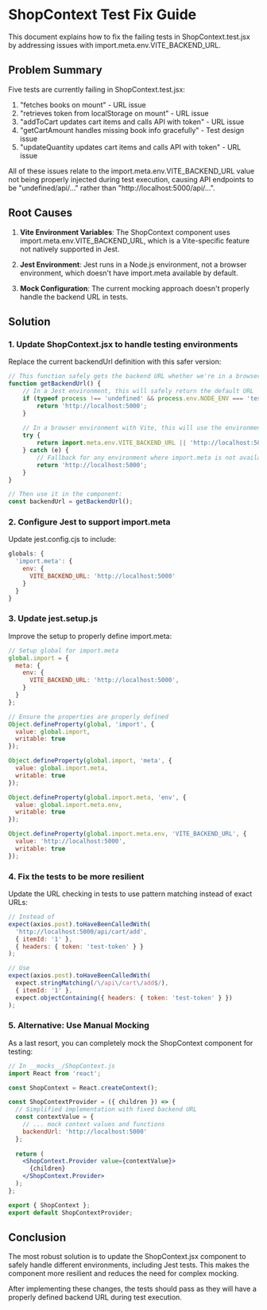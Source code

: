 # ShopContext Test Fix Guide

This document explains how to fix the failing tests in ShopContext.test.jsx by addressing issues with import.meta.env.VITE_BACKEND_URL.

## Problem Summary

Five tests are currently failing in ShopContext.test.jsx:

1. "fetches books on mount" - URL issue
2. "retrieves token from localStorage on mount" - URL issue
3. "addToCart updates cart items and calls API with token" - URL issue
4. "getCartAmount handles missing book info gracefully" - Test design issue
5. "updateQuantity updates cart items and calls API with token" - URL issue

All of these issues relate to the import.meta.env.VITE_BACKEND_URL value not being properly injected during test execution, causing API endpoints to be "undefined/api/..." rather than "http://localhost:5000/api/...".

## Root Causes

1. **Vite Environment Variables**: The ShopContext component uses import.meta.env.VITE_BACKEND_URL, which is a Vite-specific feature not natively supported in Jest.

2. **Jest Environment**: Jest runs in a Node.js environment, not a browser environment, which doesn't have import.meta available by default.

3. **Mock Configuration**: The current mocking approach doesn't properly handle the backend URL in tests.

## Solution

### 1. Update ShopContext.jsx to handle testing environments

Replace the current backendUrl definition with this safer version:

```jsx
// This function safely gets the backend URL whether we're in a browser or a test environment
function getBackendUrl() {
    // In a Jest environment, this will safely return the default URL
    if (typeof process !== 'undefined' && process.env.NODE_ENV === 'test') {
        return 'http://localhost:5000';
    }
    
    // In a browser environment with Vite, this will use the environment variable
    try {
        return import.meta.env.VITE_BACKEND_URL || 'http://localhost:5000';
    } catch (e) {
        // Fallback for any environment where import.meta is not available
        return 'http://localhost:5000';
    }
}

// Then use it in the component:
const backendUrl = getBackendUrl();
```

### 2. Configure Jest to support import.meta

Update jest.config.cjs to include:

```js
globals: {
  'import.meta': {
    env: {
      VITE_BACKEND_URL: 'http://localhost:5000'
    }
  }
}
```

### 3. Update jest.setup.js

Improve the setup to properly define import.meta:

```js
// Setup global for import.meta
global.import = {
  meta: {
    env: {
      VITE_BACKEND_URL: 'http://localhost:5000',
    }
  }
};

// Ensure the properties are properly defined
Object.defineProperty(global, 'import', {
  value: global.import,
  writable: true
});

Object.defineProperty(global.import, 'meta', {
  value: global.import.meta,
  writable: true
});

Object.defineProperty(global.import.meta, 'env', {
  value: global.import.meta.env,
  writable: true
});

Object.defineProperty(global.import.meta.env, 'VITE_BACKEND_URL', {
  value: 'http://localhost:5000',
  writable: true
});
```

### 4. Fix the tests to be more resilient

Update the URL checking in tests to use pattern matching instead of exact URLs:

```js
// Instead of
expect(axios.post).toHaveBeenCalledWith(
  'http://localhost:5000/api/cart/add',
  { itemId: '1' },
  { headers: { token: 'test-token' } }
);

// Use
expect(axios.post).toHaveBeenCalledWith(
  expect.stringMatching(/\/api\/cart\/add$/),
  { itemId: '1' },
  expect.objectContaining({ headers: { token: 'test-token' } })
);
```

### 5. Alternative: Use Manual Mocking

As a last resort, you can completely mock the ShopContext component for testing:

```jsx
// In __mocks__/ShopContext.js
import React from 'react';

const ShopContext = React.createContext();

const ShopContextProvider = ({ children }) => {
  // Simplified implementation with fixed backend URL
  const contextValue = {
    // ... mock context values and functions
    backendUrl: 'http://localhost:5000'
  };
  
  return (
    <ShopContext.Provider value={contextValue}>
      {children}
    </ShopContext.Provider>
  );
};

export { ShopContext };
export default ShopContextProvider;
```

## Conclusion

The most robust solution is to update the ShopContext.jsx component to safely handle different environments, including Jest tests. This makes the component more resilient and reduces the need for complex mocking.

After implementing these changes, the tests should pass as they will have a properly defined backend URL during test execution.
